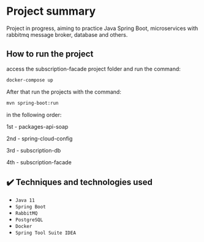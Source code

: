 # Project summary
Project in progress, aiming to practice Java Spring Boot, microservices with rabbitmq message broker, database and others.

## How to run the project
access the subscription-facade project folder and run the command:
```bash
docker-compose up
```
After that run the projects with the command:
```bash
mvn spring-boot:run
```
in the following order:

1st - packages-api-soap

2nd - spring-cloud-config

3rd - subscription-db

4th - subscription-facade

## ✔️ Techniques and technologies used
- ``Java 11``
- ``Spring Boot``
- ``RabbitMQ``
- ``PostgreSQL``
- ``Docker``
- ``Spring Tool Suite IDEA``

